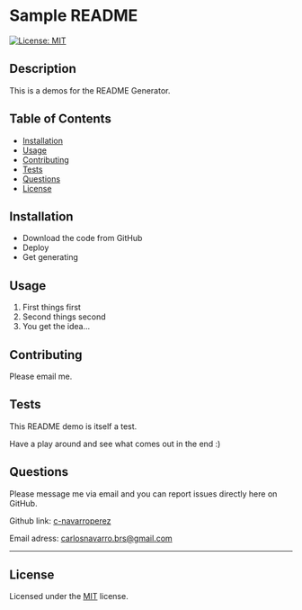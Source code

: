 
# Sample README
[![License: MIT ](https://img.shields.io/badge/License-MIT-yellow.svg)](https://opensource.org/licenses/MIT)

## Description 
This is a demos for the README Generator.


## Table of Contents
* [Installation](#installation)
* [Usage](#usage)
* [Contributing](#contributing) 
* [Tests](#tests) 
* [Questions](#questions) 
* [License](#license)

## Installation
- Download the code from GitHub
- Deploy 
- Get generating

## Usage 
1. First things first
2. Second things second
3. You get the idea...

## Contributing 
Please email me.

## Tests
This README demo is itself a test.

Have a play around and see what comes out in the end :)

## Questions
Please message me via email and you can report issues directly here on GitHub.

Github link: [c-navarroperez](https://github.com/c-navarroperez)

Email adress: carlosnavarro.brs@gmail.com

---

## License 
Licensed under the [MIT](LICENSE) license.
  